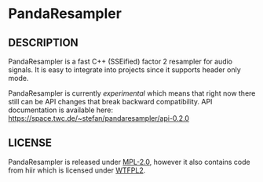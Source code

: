 # PandaResampler

## DESCRIPTION

PandaResampler is a fast C++ (SSEified) factor 2 resampler for audio signals.
It is easy to integrate into projects since it supports header only mode.

PandaResampler is currently *experimental* which means that right now there
still can be API changes that break backward compatibility. API documentation
is available here:  https://space.twc.de/~stefan/pandaresampler/api-0.2.0

## LICENSE

PandaResampler is released under
[MPL-2.0](https://github.com/swesterfeld/pandaresampler/blob/master/MPL-2.0.txt),
however it also contains code from hiir which is licensed under
[WTFPL2](https://github.com/swesterfeld/pandaresampler/blob/master/lib/hiir/license.txt).
